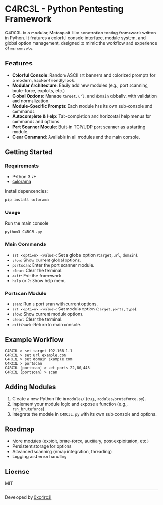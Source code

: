 # C4RC3L - Python Pentesting Framework

C4RC3L is a modular, Metasploit-like penetration testing framework written in Python. It features a colorful console interface, module system, and global option management, designed to mimic the workflow and experience of `msfconsole`.

## Features

- **Colorful Console**: Random ASCII art banners and colorized prompts for a modern, hacker-friendly look.
- **Modular Architecture**: Easily add new modules (e.g., port scanning, brute-force, exploits, etc.).
- **Global Options**: Manage `target`, `url`, and `domain` globally, with validation and normalization.
- **Module-Specific Prompts**: Each module has its own sub-console and commands.
- **Autocomplete & Help**: Tab-completion and horizontal help menus for commands and options.
- **Port Scanner Module**: Built-in TCP/UDP port scanner as a starting module.
- **Clear Command**: Available in all modules and the main console.

## Getting Started

### Requirements
- Python 3.7+
- [colorama](https://pypi.org/project/colorama/)

Install dependencies:
```bash
pip install colorama
```

### Usage
Run the main console:
```bash
python3 C4RC3L.py
```

### Main Commands
- `set <option> <value>`: Set a global option (`target`, `url`, `domain`).
- `show`: Show current global options.
- `portscan`: Enter the port scanner module.
- `clear`: Clear the terminal.
- `exit`: Exit the framework.
- `help` or `?`: Show help menu.

### Portscan Module
- `scan`: Run a port scan with current options.
- `set <option> <value>`: Set module option (`target`, `ports`, `type`).
- `show`: Show current module options.
- `clear`: Clear the terminal.
- `exit`/`back`: Return to main console.

## Example Workflow
```
C4RC3L > set target 192.168.1.1
C4RC3L > set url example.com
C4RC3L > set domain example.com
C4RC3L > portscan
C4RC3L [portscan] > set ports 22,80,443
C4RC3L [portscan] > scan
```

## Adding Modules
1. Create a new Python file in `modules/` (e.g., `modules/bruteforce.py`).
2. Implement your module logic and expose a function (e.g., `run_bruteforce`).
3. Integrate the module in `C4RC3L.py` with its own sub-console and options.

## Roadmap
- More modules (exploit, brute-force, auxiliary, post-exploitation, etc.)
- Persistent storage for options
- Advanced scanning (nmap integration, threading)
- Logging and error handling

## License
MIT

---
Developed by [0xc4rc3l](https://github.com/0xc4rc3l)
